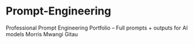 # Prompt-Engineering
Professional Prompt Engineering Portfolio – Full prompts + outputs for AI models
Morris Mwangi Gitau 
